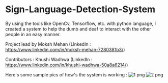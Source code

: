 # Sign-Language-Detection-System
By using the tools like OpenCv, Tensorflow, etc. with python language, I created a system to help the dumb and deaf to interact with the other people in an easy manner.

Project lead by Moksh Mehan (LinkedIn : https://www.linkedin.com/in/moksh-mehan-7280381b3/)

Contributors : Khushi Wadhwa (LinkedIn : https://www.linkedin.com/in/khushi-wadhwa-50a8a6214/)

Here's some sample pics of how's the system is working :
![1 png](https://github.com/mehanmoksh/Sign-Language-Detection-System/assets/84871803/dde57ab7-bb44-40da-9633-528d124a9d3a)
![2 png](https://github.com/mehanmoksh/Sign-Language-Detection-System/assets/84871803/95af4059-2bfe-44f5-9462-fa21af5ce203)

